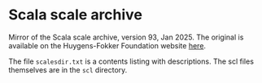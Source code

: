 Scala scale archive
===================

Mirror of the Scala scale archive, version 93, Jan 2025. The original is
available on the Huygens-Fokker Foundation website
[here](https://www.huygens-fokker.org/microtonality/scales.html).

The file `scalesdir.txt` is a contents listing with descriptions. The scl files
themselves are in the `scl` directory.
